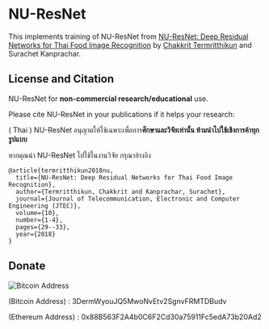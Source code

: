 # NU-ResNet

This implements training of NU-ResNet from [NU-ResNet: Deep Residual Networks for Thai Food Image Recognition](http://journal.utem.edu.my/index.php/jtec/article/viewFile/3572/2467) by [Chakkrit Termritthikun](https://chakkritte.github.io/cv/) and Surachet Kanprachar.

## License and Citation

NU-ResNet for **non-commercial research/educational** use.

Please cite NU-ResNet in your publications if it helps your research:

( Thai ) NU-ResNet อนุญาตให้ใช้เฉพาะเพื่อการ**ศึกษาและวิจัยเท่านั้น ห้ามนำไปใช้เชิงการค้าทุกรูปแบบ**

หากคุณนำ NU-ResNet ไปใช้ในงานวิจัย กรุณาอ้างอิง 

    @article{termritthikun2018nu,
      title={NU-ResNet: Deep Residual Networks for Thai Food Image Recognition},
      author={Termritthikun, Chakkrit and Kanprachar, Surachet},
      journal={Journal of Telecommunication, Electronic and Computer Engineering (JTEC)},
      volume={10},
      number={1-4},
      pages={29--33},
      year={2018}
    }

## Donate

![Bitcoin Address](https://raw.githubusercontent.com/chakkritte/NU-InNet/master/images/pic.png)

 (Bitcoin Address) : 3DermWyouJQ5MwoNvEtv2SgnvFRMTDBudv
 
 (Ethereum Address) : 0x88B563F2A4b0C6F2Cd30a75911Fc5edA73b20Ad2
